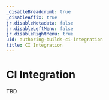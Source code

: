 ```yaml
---
_disableBreadcrumb: true
_disableAffix: true
jr.disableMetadata: false
jr.disableLeftMenu: false
jr.disableRightMenu: true
uid: authoring-builds-ci-integration
title: CI Integration
---
```


# CI Integration

TBD
